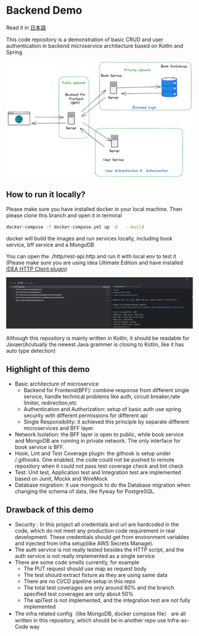 # Backend Demo

Read it in [日本語](https://github.com/lifeodyssey/demo/blob/gxp/README-JP.md)

This code repository is a demonstration of basic CRUD and user authentication in backend microservice architecture based on Kotlin and Spring

![gxp 1107.png](gxp%201107.png)

## How to run it locally?

Please make sure you have installed docker in your local machine. Then please clone this branch and open it in terminal

```bash
docker-compose -f docker-compose.yml up -d   --build  
```
docker will build the images and run services locally, including book service, bff service and a MongoDB

You can open the ./http/rest-api.http and run it with local env to test it (Please make sure you are using idea Ultimate Edition and have installed [IDEA HTTP Client plugin]( https://plugins.jetbrains.com/plugin/13121-http-client))

![test result.png](test%20result.png)

Although this repository is mainly written in Kotlin, it should be readable for Javaer(Acutually the newest Java grammer is closing to Kotlin, like it has auto type detection)

## Highlight of this demo

- Basic architecture of microservice
  - Backend for Frontend(BFF): combine response from different single service, handle technical problems like auth, circuit breaker,rate limiter, redirection,etc
  - Authentication and Authorization: setup of basic auth use spring security with different permissions for different api
  - Single Responsibility: it achieved this principle by separate different microservices and BFF layer.
- Network Isolation: the BFF layer is open to public, while book service and MongoDB are running in private network. The only interface for book service is BFF.
- Hook, Lint and Test Coverage plugin: the githook is setup under /.githooks. One enabled, the code could not be pushed to remote repository when it could not pass test coverage check and lint check
- Test: Unit test, Application test and Integration test are implemented based on Junit, Mockk and WireMock
- Database migration: it use mongock to do the Database migration when changing the schema of data, like flyway for PostgreSQL.

## Drawback of this demo
- Security : In this project all credentials and url are hardcoded in the code, which do not meet any production code requirement in real development. These credentials should get from environment variables and injected from infra setup(like AWS Secrets Manage).
- The auth service is not really tested besides the HTTP script, and the auth service is not really implemented as a single service
- There are some code smells currently, for example
  - The PUT request should use map as request body
  - The test should extract fixture as they are using same data
  - There are no CI/CD pipeline setup in this repo
  - The total test coverages are only around 80% and the branch specified test coverages are only about 50%
  - The apiTest is not implemented, and the integration test are not fully implemented
- The infra related config（like MongoDB, docker compose file） are all written in this repository, which should be in another repo use Infra-as-Code way
